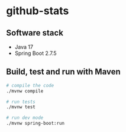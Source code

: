 # github-stats

## Software stack
- Java 17
- Spring Boot 2.7.5

## Build, test and run with Maven

```sh
# compile the code
./mvnw compile

# run tests
./mvnw test

# run dev mode
./mvnw spring-boot:run
```
